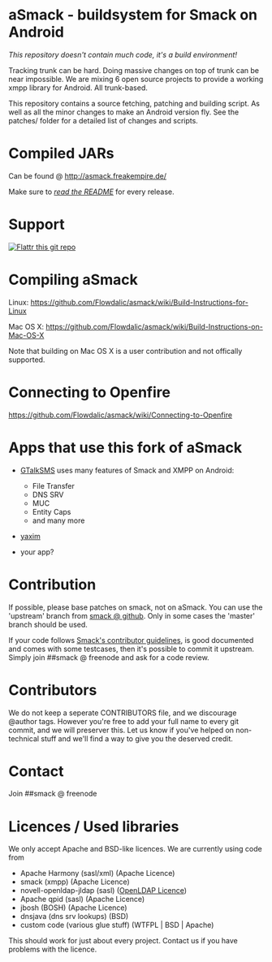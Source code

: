 aSmack - buildsystem for Smack on Android
=========================================

*This repository doesn't contain much code, it's a build environment!*

Tracking trunk can be hard. Doing massive changes on top of trunk can
be near impossible. We are mixing 6 open source projects to provide a
working xmpp library for Android. All trunk-based.

This repository contains a source fetching, patching and building
script.  As well as all the minor changes to make an Android version
fly.  See the patches/ folder for a detailed list of changes and
scripts.

Compiled JARs
=============

Can be found @ http://asmack.freakempire.de/ 

Make sure to [*read the
README*](https://github.com/Flowdalic/asmack/blob/master/README.asmack)
for every release.

Support
=======
[![Flattr this git repo](http://api.flattr.com/button/flattr-badge-large.png)](https://flattr.com/submit/auto?user_id=Flowdalic&url=https://github.com/flowdalic/asmack&title=asmack&language=&tags=github&category=software)

Compiling aSmack
==========================

Linux: https://github.com/Flowdalic/asmack/wiki/Build-Instructions-for-Linux

Mac OS X: https://github.com/Flowdalic/asmack/wiki/Build-Instructions-on-Mac-OS-X

Note that building on Mac OS X is a user contribution and not offically supported.

Connecting to Openfire
==========================

https://github.com/Flowdalic/asmack/wiki/Connecting-to-Openfire


Apps that use this fork of aSmack
=================================
- [GTalkSMS](http://code.google.com/p/gtalksms/) uses many features of Smack and XMPP on Android:
    - File Transfer
    - DNS SRV
    - MUC
    - Entity Caps
    - and many more 

- [yaxim](https://github.com/ge0rg/yaxim)
- your app?

Contribution
============

If possible, please base patches on smack, not on aSmack. You can use
the 'upstream' branch from [smack @
github](https://github.com/Flowdalic/smack). Only in some cases the
'master' branch should be used.

If your code follows [Smack's contributor guidelines](
http://community.igniterealtime.org/docs/DOC-1984), is good documented
and comes with some testcases, then it's possible to commit it
upstream. Simply join ##smack @ freenode and ask for a code review.

Contributors
============

We do not keep a seperate CONTRIBUTORS file, and we discourage @author
tags.  However you're free to add your full name to every git commit,
and we will preserver this. Let us know if you've helped on
non-technical stuff and we'll find a way to give you the deserved
credit.

Contact
=======

Join ##smack @ freenode

Licences / Used libraries
=========================

We only accept Apache and BSD-like licences.
We are currently using code from

 * Apache Harmony (sasl/xml) (Apache Licence)
 * smack (xmpp) (Apache Licence)
 * novell-openldap-jldap (sasl) ([OpenLDAP Licence][1])
 * Apache qpid (sasl) (Apache Licence)
 * jbosh (BOSH) (Apache Licence)
 * dnsjava (dns srv lookups) (BSD)
 * custom code (various glue stuff) (WTFPL | BSD | Apache)

This should work for just about every project. Contact us if you have
problems with the licence.

  [1]: http://www.openldap.org/devel/cvsweb.cgi/~checkout~/LICENSE?rev=1.23.2.1&hideattic=1&sortbydate=0  "OpenLDAP Licence"

